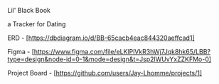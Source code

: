 Lil' Black Book

a Tracker for Dating

ERD - [https://dbdiagram.io/d/BB-65cacb4eac844320aeffcad1]

Figma - [https://www.figma.com/file/eLKlPlVkR3hWj7Jqk8hk65/LBB?type=design&node-id=0-1&mode=design&t=Jsp2lWUvYxZZKFMo-0]

Project Board - [https://github.com/users/Jay-Lhomme/projects/1]
